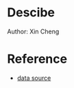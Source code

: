 # Descibe

Author: Xin Cheng

# Reference 

- [data source](http://kdd.ics.uci.edu/databases/kddcup99/kddcup99.html)
